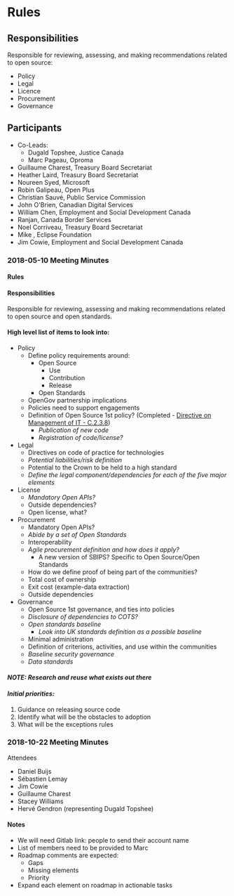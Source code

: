 # Rules

## Responsibilities

Responsible for reviewing, assessing, and making recommendations related to open source:

* Policy
* Legal
* Licence
* Procurement
* Governance

## Participants

* Co-Leads:
  * Dugald Topshee, Justice Canada
  * Marc Pageau, Oproma
* Guillaume Charest, Treasury Board Secretariat
* Heather Laird, Treasury Board Secretariat
* Noureen Syed, Microsoft
* Robin Galipeau, Open Plus
* Christian Sauvé, Public Service Commission
* John O'Brien, Canadian Digital Services
* William Chen, Employment and Social Development Canada
* Ranjan, Canada Border Services
* Noel Corriveau, Treasury Board Secretariat
* Mike , Eclipse Foundation
* Jim Cowie, Employment and Social Development Canada

### 2018-05-10 Meeting Minutes 
#### Rules 
#### Responsibilities 
Responsible for reviewing, assessing and making recommendations related to open source and open standards.

#### High level list of items to look into:
* Policy
  * Define policy requirements around:
    * Open Source
      * Use
      * Contribution
      * Release
    * Open Standards
  * OpenGov partnership implications
  * Policies need to support engagements
  * Definition of Open Source 1st policy? (Completed - [Directive on Management of IT - C.2.3.8](https://www.tbs-sct.gc.ca/pol/doc-eng.aspx?id=15249#claC.2.3.8))
    * _Publication of new code_
    * _Registration of code/license?_
* Legal
  * Directives on code of practice for technologies
  * _Potential liabilities/risk definition_
  * Potential to the Crown to be held to a high standard
  * _Define the legal component/dependencies for each of the five major elements_
* License
  * _Mandatory Open APIs?_
  * Outside dependencies?
  * Open license, what?
* Procurement
  * Mandatory Open APIs?
  * _Abide by a set of Open Standards_
  * Interoperability
  * _Agile procurement definition and how does it apply?_
    * A new version of SBIPS? Specific to Open Source/Open Standards
  * How do we define proof of being part of the communities?
  * Total cost of ownership
  * Exit cost (example-data extraction)
  * Outside dependencies
* Governance
  * Open Source 1st governance, and ties into policies
  * _Disclosure of dependencies to COTS?_
  * _Open standards baseline_
    * _Look into UK standards definition as a possible baseline_
  * Minimal administration
  * Definition of criterions, activities, and use within the communities
  * _Baseline security governance_
  * _Data standards_

#### _NOTE: Research and reuse what exists out there_

#### _**Initial priorities:**_
1. Guidance on releasing source code
2. Identify what will be the obstacles to adoption
3. What will be the exceptions rules


### 2018-10-22 Meeting Minutes
Attendees
* Daniel Buijs
* Sébastien Lemay 
* Jim Cowie
* Guillaume Charest
* Stacey Williams 
* Hervé Gendron (representing Dugald Topshee)

#### Notes 
* We will need Gitlab link: people to send their account name 
* List of members need to be provided to Marc 
* Roadmap comments are expected: 
  * Gaps
  * Missing elements
  * Priority
* Expand each element on roadmap in actionable tasks 
